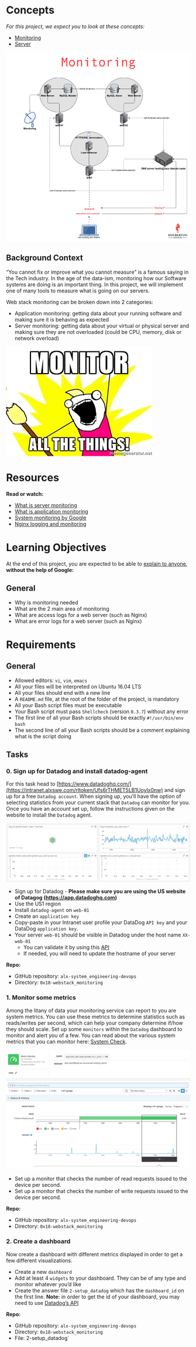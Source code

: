 # Concepts

*For this project, we expect you to look at these concepts:*

- [Monitoring](https://intranet.alxswe.com/concepts/13)
- [Server](https://intranet.alxswe.com/concepts/67)

![Monitoring](images/monitoring.png)

## Background Context

“You cannot fix or improve what you cannot measure” is a famous saying in the Tech industry. In the age of the data-ism, monitoring how our Software systems are doing is an important thing. In this project, we will implement one of many tools to measure what is going on our servers.

Web stack monitoring can be broken down into 2 categories:

- Application monitoring: getting data about your running software and making sure it is behaving as expected
- Server monitoring: getting data about your virtual or physical server and making sure they are not overloaded (could be CPU, memory, disk or network overload)

![Monitor All things](images/monitor_everything.jpg)

# Resources

**Read or watch:**
- [What is server monitoring](https://www.sumologic.com/glossary/server-monitoring/)
- [What is application monitoring](https://en.wikipedia.org/wiki/Application_performance_management)
- [System monitoring by Google](https://sre.google/sre-book/monitoring-distributed-systems/)
- [Nginx logging and monitoring](https://docs.nginx.com/nginx/admin-guide/monitoring/logging/)

# Learning Objectives
At the end of this project, you are expected to be able to [explain to anyone](https://intranet.alxswe.com/rltoken/Bd9r8twsVT3S_8j7-kOLrg), **without the help of Google:**

## General
- Why is monitoring needed
- What are the 2 main area of monitoring
- What are access logs for a web server (such as Nginx)
- What are error logs for a web server (such as Nginx)

# Requirements

## General
- Allowed editors: `vi`, `vim`, `emacs`
- All your files will be interpreted on Ubuntu 16.04 LTS
- All your files should end with a new line
- A `README.md` file, at the root of the folder of the project, is mandatory
- All your Bash script files must be executable
- Your Bash script must pass `Shellcheck` (version `0.3.7`) without any error
- The first line of all your Bash scripts should be exactly `#!/usr/bin/env bash`
- The second line of all your Bash scripts should be a comment explaining what is the script doing

## Tasks

### 0. Sign up for Datadog and install datadog-agent

For this task head to [https://www.datadoghq.com/](https://intranet.alxswe.com/rltoken/Ufs6rTHMET5LB1Uoylx0nw) and sign up for a free `Datadog account`. When signing up, you’ll have the option of selecting statistics from your current stack that `Datadog` can monitor for you. Once you have an account set up, follow the instructions given on the website to install the `Datadog` agent.

![Datadog](6b0ea6345a6375437845.png)

- Sign up for Datadog - **Please make sure you are using the US website of Datagog (https://app.datadoghq.com)**
- Use the US1 region
- Install `datadog-agent` on `web-01`
- Create an `application key`
- Copy-paste in your Intranet user profile your DataDog `API key` and your DataDog `application key`.
- Your server `web-01` should be visible in Datadog under the host name `XX-web-01`
	- You can validate it by using this [API](https://intranet.alxswe.com/rltoken/5BtVPmgzhb96y7jZDGGHOQ)
	- If needed, you will need to update the hostname of your server

**Repo:**
- GitHub repository: `alx-system_engineering-devops`
- Directory: `0x18-webstack_monitoring`

### 1. Monitor some metrics

Among the litany of data your monitoring service can report to you are system metrics. You can use these metrics to determine statistics such as reads/writes per second, which can help your company determine if/how they should scale. Set up some `monitors` within the `Datadog` dashboard to monitor and alert you of a few. You can read about the various system metrics that you can monitor here: [System Check](https://intranet.alxswe.com/rltoken/4RPOEVDTqKXuvyU4Gkj2Bw).

![Monitor your resources](6a4551974aadc181e97a.png)

- Set up a monitor that checks the number of read requests issued to the device per second.
- Set up a monitor that checks the number of write requests issued to the device per second.

**Repo:**
- GitHub repository: `alx-system_engineering-devops`
- Directory: `0x18-webstack_monitoring`

### 2. Create a dashboard

Now create a dashboard with different metrics displayed in order to get a few different visualizations.

- Create a new `dashboard`
- Add at least 4 `widgets` to your dashboard. They can be of any type and monitor whatever you’d like
- Create the answer file `2-setup_datadog` which has the `dashboard_id` on the first line. **Note:** in order to get the id of your dashboard, you may need to use [Datadog’s API](https://intranet.alxswe.com/rltoken/n2KPoJtwzx8LjCpmCB4KVQ)

**Repo:**
- GitHub repository: `alx-system_engineering-devops`
- Directory: `0x18-webstack_monitoring`
- File: 2-setup_datadog`
